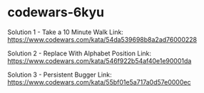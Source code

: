 # codewars-6kyu

Solution 1 - Take a 10 Minute Walk
Link: https://www.codewars.com/kata/54da539698b8a2ad76000228

Solution 2 - Replace With Alphabet Position
Link: https://www.codewars.com/kata/546f922b54af40e1e90001da

Solution 3 - Persistent Bugger
Link: https://www.codewars.com/kata/55bf01e5a717a0d57e0000ec
